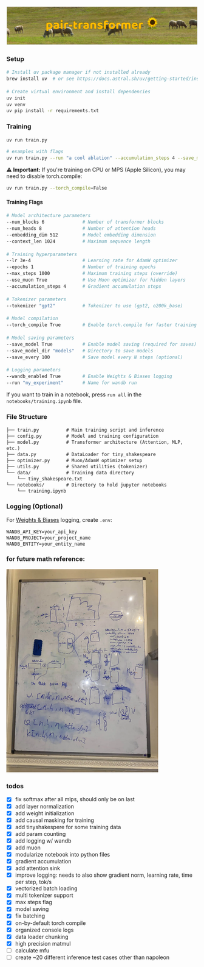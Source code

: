 ![Pair Transformer](pair-transformer.png)


### Setup

```bash
# Install uv package manager if not installed already
brew install uv  # or see https://docs.astral.sh/uv/getting-started/installation/

# Create virtual environment and install dependencies
uv init
uv venv
uv pip install -r requirements.txt
```

### Training

```bash
uv run train.py
```

```bash
# examples with flags
uv run train.py --run "a cool ablation" --accumulation_steps 4 --save_model=True
```

**⚠️ Important:** If you're training on CPU or MPS (Apple Silicon), you may need to disable torch.compile:
```bash
uv run train.py --torch_compile=False
```

#### Training Flags

```bash
# Model architecture parameters
--num_blocks 6              # Number of transformer blocks
--num_heads 8               # Number of attention heads
--embedding_dim 512         # Model embedding dimension
--context_len 1024          # Maximum sequence length

# Training hyperparameters
--lr 3e-4                   # Learning rate for AdamW optimizer
--epochs 1                  # Number of training epochs
--max_steps 1000            # Maximum training steps (override)
--use_muon True             # Use Muon optimizer for hidden layers
--accumulation_steps 4      # Gradient accumulation steps

# Tokenizer parameters
--tokenizer "gpt2"          # Tokenizer to use (gpt2, o200k_base)

# Model compilation
--torch_compile True        # Enable torch.compile for faster training (default: True)

# Model saving parameters
--save_model True           # Enable model saving (required for saves)
--save_model_dir "models"   # Directory to save models
--save_every 100            # Save model every N steps (optional)

# Logging parameters
--wandb_enabled True        # Enable Weights & Biases logging
--run "my_experiment"       # Name for wandb run
```

If you want to train in a notebook, press `run all` in the `notebooks/training.ipynb` file.

### File Structure

```
├── train.py          # Main training script and inference
├── config.py         # Model and training configuration
├── model.py          # Transformer architecture (Attention, MLP, etc.)
├── data.py           # DataLoader for tiny_shakespeare
├── optimizer.py      # Muon/AdamW optimizer setup
├── utils.py          # Shared utilities (tokenizer)
└── data/             # Training data directory
    └── tiny_shakespeare.txt
└── notebooks/        # Directory to hold jupyter notebooks
    └── training.ipynb
```

### Logging (Optional)

For [Weights & Biases](https://wandb.ai) logging, create `.env`:
```env
WANDB_API_KEY=your_api_key
WANDB_PROJECT=your_project_name
WANDB_ENTITY=your_entity_name
```

### for future math reference:

<img src="assets/whiteboard.webp" width="400"/>

### todos
- [x] fix softmax after all mlps, should only be on last
- [x] add layer normalization
- [x] add weight initialization
- [x] add causal masking for training
- [x] add tinyshakespere for some training data
- [x] add param counting
- [x] add logging w/ wandb
- [x] add muon
- [x] modularize notebook into python files
- [x] gradient accumulation
- [x] add attention sink
- [x] improve logging: needs to also show gradient norm, learning rate, time per step, tok/s
- [x] vectorized batch loading
- [x] multi tokenizer support
- [x] max steps flag
- [x] model saving
- [x] fix batching
- [x] on-by-default torch compile
- [x] organized console logs
- [x] data loader chunking
- [x] high precision matmul
- [ ] calculate mfu
- [ ] create ~20 different inference test cases other than napoleon